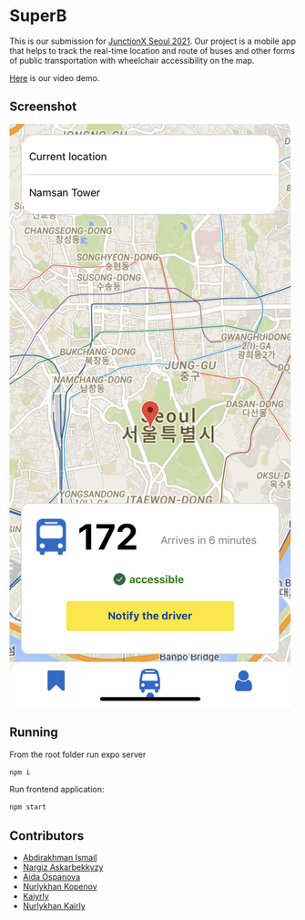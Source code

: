 # SuperB
This is our submission for [JunctionX Seoul 2021](https://junctionx-seoul-2021.oopy.io/). Our project is a mobile app that helps to track the real-time location and route of buses and other forms of public transportation with wheelchair accessibility on the map. 

[Here]() is our video demo.

## Screenshot
![Screenshot](./assets/screenshot.PNG)

## Running

From the root folder run expo server

```sh
npm i
```

Run frontend application:
```sh
npm start
```

## Contributors

- [Abdirakhman Ismail](https://github.com/abdirakhman)
- [Nargiz Askarbekkyzy](https://github.com/nargizas)
- [Aida Ospanova](https://github.com/Ospanova)
- [Nurlykhan Kopenov](https://github.com/IamNoPro)
- [Kaiyrly](https://github.com/Kaiyrly)
- [Nurlykhan Kairly](https://github.com/NurlykhanKairly)

